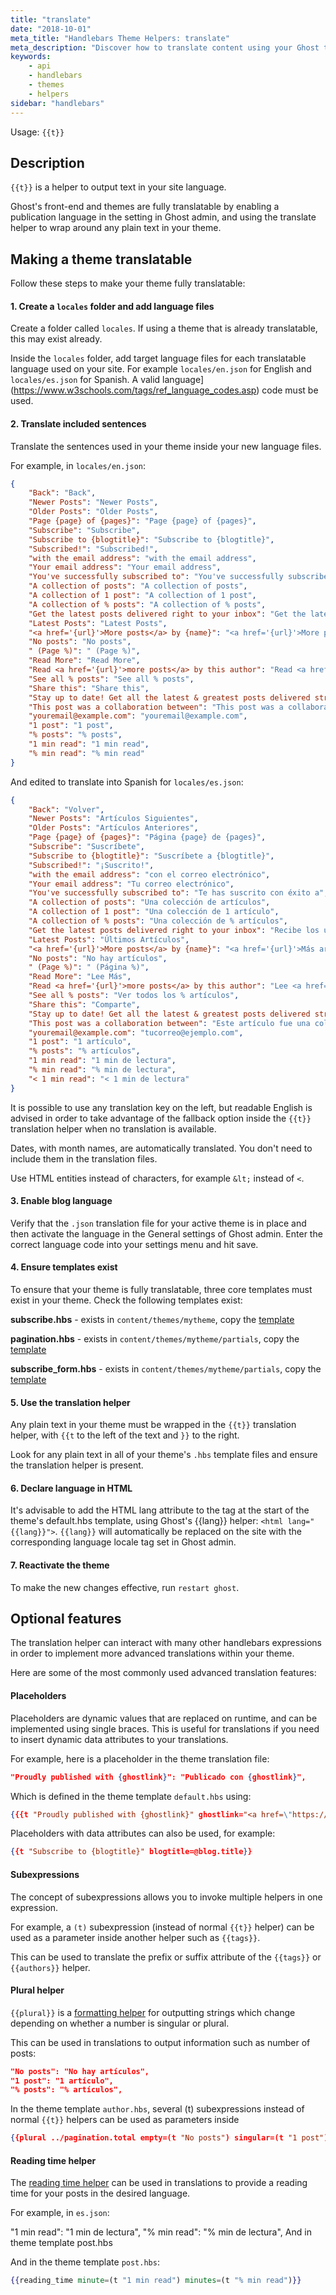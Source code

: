 ```yaml
---
title: "translate"
date: "2018-10-01"
meta_title: "Handlebars Theme Helpers: translate"
meta_description: "Discover how to translate content using your Ghost theme and the translate helper. Read more about translations in Ghost 👻"
keywords:
    - api
    - handlebars
    - themes
    - helpers
sidebar: "handlebars"
---
```


Usage: `{{t}}`

## Description

`{{t}}` is a helper to output text in your site language.

Ghost's front-end and themes are fully translatable by enabling a publication language in the setting in Ghost admin, and using the translate helper to wrap around any plain text in your theme.


## Making a theme translatable

Follow these steps to make your theme fully translatable:

#### 1. Create a `locales` folder and add language files

Create a folder called `locales`. If using a theme that is already translatable, this may exist already.

Inside the `locales` folder, add target language files for each translatable language used on your site. For example `locales/en.json` for English and `locales/es.json` for Spanish. A valid language](https://www.w3schools.com/tags/ref_language_codes.asp) code must be used.

#### 2. Translate included sentences

Translate the sentences used in your theme inside your new language files.

For example, in `locales/en.json`:
```json
{
    "Back": "Back",
    "Newer Posts": "Newer Posts",
    "Older Posts": "Older Posts",
    "Page {page} of {pages}": "Page {page} of {pages}",
    "Subscribe": "Subscribe",
    "Subscribe to {blogtitle}": "Subscribe to {blogtitle}",
    "Subscribed!": "Subscribed!",
    "with the email address": "with the email address",
    "Your email address": "Your email address",
    "You've successfully subscribed to": "You've successfully subscribed to",
    "A collection of posts": "A collection of posts",
    "A collection of 1 post": "A collection of 1 post",
    "A collection of % posts": "A collection of % posts",
    "Get the latest posts delivered right to your inbox": "Get the latest posts delivered right to your inbox",
    "Latest Posts": "Latest Posts",
    "<a href='{url}'>More posts</a> by {name}": "<a href='{url}'>More posts</a> by {name}",
    "No posts": "No posts",
    " (Page %)": " (Page %)",
    "Read More": "Read More",
    "Read <a href='{url}'>more posts</a> by this author": "Read <a href='{url}'>more posts</a> by this author",
    "See all % posts": "See all % posts",
    "Share this": "Share this",
    "Stay up to date! Get all the latest & greatest posts delivered straight to your inbox": "Stay up to date! Get all the latest & greatest posts delivered straight to your inbox",
    "This post was a collaboration between": "This post was a collaboration between",
    "youremail@example.com": "youremail@example.com",
    "1 post": "1 post",
    "% posts": "% posts",
    "1 min read": "1 min read",
    "% min read": "% min read"
}
```

And edited to translate into Spanish for `locales/es.json`:
```json
{
    "Back": "Volver",
    "Newer Posts": "Artículos Siguientes",
    "Older Posts": "Artículos Anteriores",
    "Page {page} of {pages}": "Página {page} de {pages}",
    "Subscribe": "Suscríbete",
    "Subscribe to {blogtitle}": "Suscríbete a {blogtitle}",
    "Subscribed!": "¡Suscrito!",
    "with the email address": "con el correo electrónico",
    "Your email address": "Tu correo electrónico",
    "You've successfully subscribed to": "Te has suscrito con éxito a",
    "A collection of posts": "Una colección de artículos",
    "A collection of 1 post": "Una colección de 1 artículo",
    "A collection of % posts": "Una colección de % artículos",
    "Get the latest posts delivered right to your inbox": "Recibe los últimos artículos directamente en tu buzón",
    "Latest Posts": "Últimos Artículos",
    "<a href='{url}'>More posts</a> by {name}": "<a href='{url}'>Más artículos</a> de {name}",
    "No posts": "No hay artículos",
    " (Page %)": " (Página %)",
    "Read More": "Lee Más",
    "Read <a href='{url}'>more posts</a> by this author": "Lee <a href='{url}'>más artículos</a> de este autor",
    "See all % posts": "Ver todos los % artículos",
    "Share this": "Comparte",
    "Stay up to date! Get all the latest & greatest posts delivered straight to your inbox": "¡Mantente al día! Recibe todos los últimos y mejores artículos directamente en tu buzón",
    "This post was a collaboration between": "Este artículo fue una colaboración entre",
    "youremail@example.com": "tucorreo@ejemplo.com",
    "1 post": "1 artículo",
    "% posts": "% artículos",
    "1 min read": "1 min de lectura",
    "% min read": "% min de lectura",
    "< 1 min read": "< 1 min de lectura"
}
```

It is possible to use any translation key on the left, but readable English is advised in order to take advantage of the fallback option inside the `{{t}}` translation helper when no translation is available.

Dates, with month names, are automatically translated. You don't need to include them in the translation files.

Use HTML entities instead of characters, for example `&lt;` instead of `<`.

#### 3. Enable blog language

Verify that the `.json` translation file for your active theme is in place and then activate the language in the General settings of Ghost admin. Enter the correct language code into your settings menu and hit save.

#### 4. Ensure templates exist

To ensure that your theme is fully translatable, three core templates must exist in your theme. Check the following templates exist:

**subscribe.hbs** -
exists in `content/themes/mytheme`, copy the [template](https://github.com/TryGhost/Ghost/blob/master/core/server/apps/subscribers/lib/views/subscribe.hbs/)

**pagination.hbs** - exists in `content/themes/mytheme/partials`, copy the [template](https://github.com/TryGhost/Ghost/blob/master/core/server/helpers/tpl/pagination.hbs/)

**subscribe_form.hbs** - exists in `content/themes/mytheme/partials`, copy the [template](https://github.com/TryGhost/Ghost/blob/master/core/server/helpers/tpl/subscribe_form.hbs/)


#### 5. Use the translation helper

Any plain text in your theme must be wrapped in the `{{t}}` translation helper, with `{{t` to the left of the text and `}}` to the right.

Look for any plain text in all of your theme's `.hbs` template files and ensure the translation helper is present.

#### 6. Declare language in HTML
It's advisable to add the HTML lang attribute to the <html> tag at the start of the theme's default.hbs template, using Ghost's {{lang}} helper: `<html lang="{{lang}}">`. `{{lang}}` will automatically be replaced on the site with the corresponding language locale tag set in Ghost admin.

#### 7. Reactivate the theme
To make the new changes effective, run `restart ghost`.



## Optional features

The translation helper can interact with many other handlebars expressions in order to implement more advanced translations within your theme.

Here are some of the most commonly used advanced translation features:

#### Placeholders
Placeholders are dynamic values that are replaced on runtime, and can be implemented using single braces. This is useful for translations if you need to insert dynamic data attributes to your translations.

For example, here is a placeholder in the theme translation file:
```json
"Proudly published with {ghostlink}": "Publicado con {ghostlink}",
```

Which is defined in the theme template `default.hbs` using:
```json
{{{t "Proudly published with {ghostlink}" ghostlink="<a href=\"https://ghost.org\">Ghost</a>"}}}
```

Placeholders with data attributes can also be used, for example:
```json
{{t "Subscribe to {blogtitle}" blogtitle=@blog.title}}
```

#### Subexpressions

The concept of subexpressions allows you to invoke multiple helpers in one expression.

For example, a `(t)` subexpression (instead of normal `{{t}}` helper) can be used as a parameter inside another helper such as `{{tags}}`.

This can be used to translate the prefix or suffix attribute of the `{{tags}}` or `{{authors}}` helper.


#### Plural helper

`{{plural}}` is a [formatting helper](/api/handlebars-themes/helpers/plural/) for outputting strings which change depending on whether a number is singular or plural.

This can be used in translations to output information such as number of posts:

```json
"No posts": "No hay artículos",
"1 post": "1 artículo",
"% posts": "% artículos",
```

In the theme template `author.hbs`, several (t) subexpressions instead of normal `{{t}}` helpers can be used as parameters inside

```json
{{plural ../pagination.total empty=(t "No posts") singular=(t "1 post") plural=(t "% posts")}}
```


#### Reading time helper

The [reading time helper](/api/handlebars-themes/helpers/reading_time/) can be used in translations to provide a reading time for your posts in the desired language.

For example, in `es.json`:

"1 min read": "1 min de lectura",
"% min read": "% min de lectura",
And in theme template post.hbs

And in the theme template `post.hbs`:
```handlebars
{{reading_time minute=(t "1 min read") minutes=(t "% min read")}}
```

